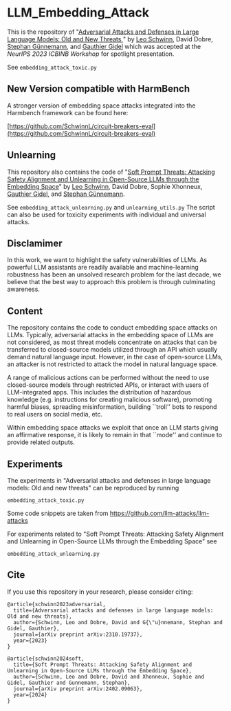 # LLM_Embedding_Attack

This is the repository of "[Adversarial Attacks and Defenses in Large Language Models: Old and New Threats
](https://arxiv.org/abs/2310.19737)" by [Leo Schwinn](https://schwinnl.github.io/), David Dobre, [Stephan Günnemann](https://www.professoren.tum.de/guennemann-stephan), and [Gauthier Gidel](https://gauthiergidel.github.io/) which was accepted at the *NeurIPS 2023 ICBINB Workshop* for spotlight presentation.

See ```embedding_attack_toxic.py```

## New Version compatible with HarmBench

A stronger version of embedding space attacks integrated into the Harmbench framework can be found here:

[https://github.com/SchwinnL/circuit-breakers-eval](https://github.com/SchwinnL/circuit-breakers-eval)


## Unlearning

This repository also contains the code of "[Soft Prompt Threats: Attacking Safety Alignment and Unlearning in Open-Source LLMs through the Embedding Space](https://arxiv.org/pdf/2402.09063)" by [Leo Schwinn](https://schwinnl.github.io/), David Dobre, Sophie Xhonneux, [Gauthier Gidel](https://gauthiergidel.github.io/), and [Stephan Günnemann](https://www.professoren.tum.de/guennemann-stephan).

See ```embedding_attack_unlearning.py``` and ```unlearning_utils.py```
The script can also be used for toxicity experiments with individual and universal attacks.

## Disclamimer 

In this work, we want to highlight the safety vulnerabilities of LLMs. As powerful LLM assistants are readily available and machine-learning robustness has been an unsolved research problem for the last decade, we believe that the best way to approach this problem is through culminating awareness. 

## Content

The repository contains the code to conduct embedding space attacks on LLMs. 
Typically, adversarial attacks in the embedding space of LLMs are not considered, as most threat models concentrate on attacks that can be transferred to closed-source models utilized through an API which usually demand natural language input. However, in the case of open-source LLMs, an attacker is not restricted to attack the model in natural language space. 

A range of malicious actions can be performed without the need to use closed-source models through restricted APIs, or interact with users of LLM-integrated apps. This includes the distribution of hazardous knowledge (e.g. instructions for creating malicious software), promoting harmful biases, spreading misinformation, building ``troll'' bots to respond to real users on social media, etc. 

Within embedding space attacks we exploit that once an LLM starts giving an affirmative response, it is likely to remain in that ``mode'' and continue to provide related outputs.

## Experiments

The experiments in "Adversarial attacks and defenses in large language models: Old and new threats" can be reproduced by running 
```
embedding_attack_toxic.py
```

Some code snippets are taken from https://github.com/llm-attacks/llm-attacks

For experiments related to "Soft Prompt Threats: Attacking Safety Alignment and Unlearning in Open-Source LLMs through the Embedding Space" see

```
embedding_attack_unlearning.py
```

## Cite

If you use this repository in your research, please consider citing:

```	
@article{schwinn2023adversarial,
  title={Adversarial attacks and defenses in large language models: Old and new threats},
  author={Schwinn, Leo and Dobre, David and G{\"u}nnemann, Stephan and Gidel, Gauthier},
  journal={arXiv preprint arXiv:2310.19737},
  year={2023}
}

@article{schwinn2024soft,
  title={Soft Prompt Threats: Attacking Safety Alignment and Unlearning in Open-Source LLMs through the Embedding Space},
  author={Schwinn, Leo and Dobre, David and Xhonneux, Sophie and Gidel, Gauthier and Gunnemann, Stephan},
  journal={arXiv preprint arXiv:2402.09063},
  year={2024}
}
```
